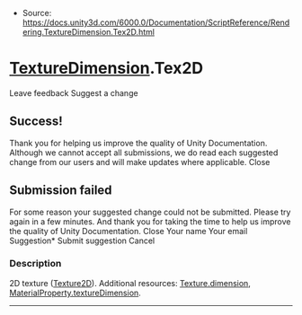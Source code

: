 * Source: https://docs.unity3d.com/6000.0/Documentation/ScriptReference/Rendering.TextureDimension.Tex2D.html

#  [TextureDimension](https://docs.unity3d.com/6000.0/Documentation/ScriptReference/Rendering.TextureDimension.html).Tex2D
Leave feedback
Suggest a change
## Success!
Thank you for helping us improve the quality of Unity Documentation. Although we cannot accept all submissions, we do read each suggested change from our users and will make updates where applicable.
Close
## Submission failed
For some reason your suggested change could not be submitted. Please <a>try again</a> in a few minutes. And thank you for taking the time to help us improve the quality of Unity Documentation.
Close
Your name Your email Suggestion* Submit suggestion
Cancel
### Description
2D texture ([Texture2D](https://docs.unity3d.com/6000.0/Documentation/ScriptReference/Texture2D.html)).
Additional resources: [Texture.dimension](https://docs.unity3d.com/6000.0/Documentation/ScriptReference/Texture-dimension.html), [MaterialProperty.textureDimension](https://docs.unity3d.com/6000.0/Documentation/ScriptReference/MaterialProperty-textureDimension.html).
* * *
